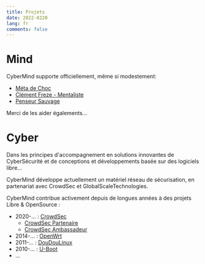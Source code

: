 ```yaml
---
title: Projets
date: 2022-0220
lang: fr
comments: false
---
```


# Mind #

CyberMind supporte officiellement, même si modestement:
* [Méta de Choc](https://fr.tipeee.com/meta-de-choc)
* [Clément Freze - Mentaliste](https://fr.tipeee.com/clementfreze)
* [Penseur Sauvage](https://fr.tipeee.com/penseur-sauvage)

Merci de les aider égalements...

# Cyber #

Dans les principes d'accompagnement en solutions innovantes de CyberSécurité et de conceptions et développements basée sur des logiciels libre...

CyberMind développe actuellement un matériel réseau de sécurisation, en partenariat avec CrowdSec et GlobalScaleTechnologies.

CyberMind contribue activement depuis de longues années à des projets Libre & OpenSource :
* 2020-... : [CrowdSec](https://crowdsec.net)
  - [CrowdSec Partenaire](https://crowdsec.net/blog/meet-crowdsec-services-partners-and-join-the-squad/)
  - [CrowdSec Ambassadeur](https://crowdsec.net/blog/meet-gerald-new-crowdsec-ambassador/)
* 2014-... : [OpenWrt](https://cybermind.fr/en/2014/12/22/OpenWrt-Development-contribs/)
* 2011-... : [DouDouLinux](https://cybermind.fr/en/2011/11/08/DouDouLinux-Development-contribs/)
* 2010-... : [U-Boot](https://cybermind.fr/en/2010/08/13/U-Boot-Denx-Development-contribs/)
* ...
